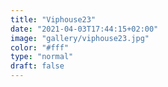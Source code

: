 ```yaml
---
title: "Viphouse23"
date: "2021-04-03T17:44:15+02:00"
image: "gallery/viphouse23.jpg"
color: "#fff"
type: "normal"
draft: false
---
```

